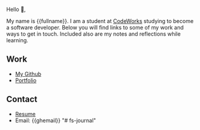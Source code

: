 Hello 👋, 

My name is {{fullname}}. I am a student at [CodeWorks](https://boisecodeworks.com) studying to become a software developer. Below you will find links to some of my work and ways to get in touch. Included also are my notes and reflections while learning. 

## Work

* [My Github](https://github.com/{{ghname}})
* [Portfolio](https://{{ghname}}.github.io/)

## Contact

* [Resume](https://{{ghname}}.github.io/resume)
* Email: {{ghemail}}
"# fs-journal" 
